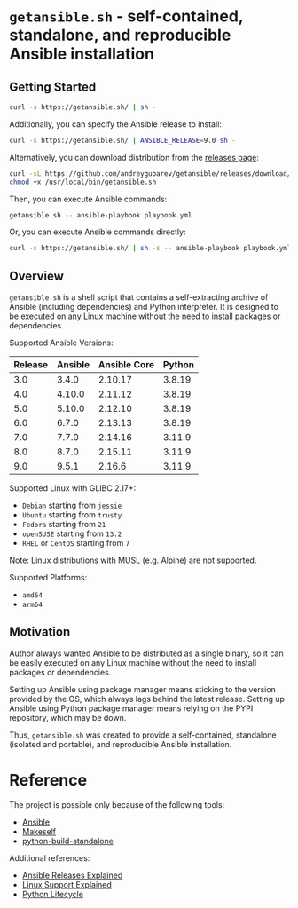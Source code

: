 # `getansible.sh` - self-contained, standalone, and reproducible Ansible installation

## Getting Started

```bash
curl -s https://getansible.sh/ | sh -
```

Additionally, you can specify the Ansible release to install:
```bash
curl -s https://getansible.sh/ | ANSIBLE_RELEASE=9.0 sh -
```

Alternatively, you can download distribution from the [releases page](https://github.com/andreygubarev/getansible/releases):
```bash
curl -sL https://github.com/andreygubarev/getansible/releases/download/v0.3.3/getansible-9.0-amd64.sh -o /usr/local/bin/getansible.sh
chmod +x /usr/local/bin/getansible.sh
```

Then, you can execute Ansible commands:
```bash
getansible.sh -- ansible-playbook playbook.yml
```

Or, you can execute Ansible commands directly:
```bash
curl -s https://getansible.sh/ | sh -s -- ansible-playbook playbook.yml
```

## Overview

`getansible.sh` is a shell script that contains a self-extracting archive of Ansible (including dependencies) and Python interpreter. It is designed to be executed on any Linux machine without the need to install packages or dependencies.

Supported Ansible Versions:

| Release | Ansible | Ansible Core | Python |
|---------|---------|--------------|--------|
| 3.0     | 3.4.0   | 2.10.17      | 3.8.19 |
| 4.0     | 4.10.0  | 2.11.12      | 3.8.19 |
| 5.0     | 5.10.0  | 2.12.10      | 3.8.19 |
| 6.0     | 6.7.0   | 2.13.13      | 3.8.19 |
| 7.0     | 7.7.0   | 2.14.16      | 3.11.9 |
| 8.0     | 8.7.0   | 2.15.11      | 3.11.9 |
| 9.0     | 9.5.1   | 2.16.6       | 3.11.9 |

Supported Linux with GLIBC 2.17+:

- `Debian` starting from `jessie`
- `Ubuntu` starting from `trusty`
- `Fedora` starting from `21`
- `openSUSE` starting from `13.2`
- `RHEL` or `CentOS` starting from `7`

Note: Linux distributions with MUSL (e.g. Alpine) are not supported.

Supported Platforms:

- `amd64`
- `arm64`

## Motivation

Author always wanted Ansible to be distributed as a single binary, so it can be easily executed on any Linux machine without the need to install packages or dependencies.

Setting up Ansible using package manager means sticking to the version provided by the OS, which always lags behind the latest release. Setting up Ansible using Python package manager means relying on the PYPI repository, which may be down.

Thus, `getansible.sh` was created to provide a self-contained, standalone (isolated and portable), and reproducible Ansible installation.

# Reference

The project is possible only because of the following tools:

- [Ansible](https://www.ansible.com/)
- [Makeself](https://makeself.io/)
- [python-build-standalone](https://github.com/indygreg/python-build-standalone)

Additional references:

- [Ansible Releases Explained](https://docs.ansible.com/ansible/latest/reference_appendices/release_and_maintenance.html)
- [Linux Support Explained](https://gregoryszorc.com/docs/python-build-standalone/20220227/running.html#linux)
- [Python Lifecycle](https://devguide.python.org/versions/#versions)
